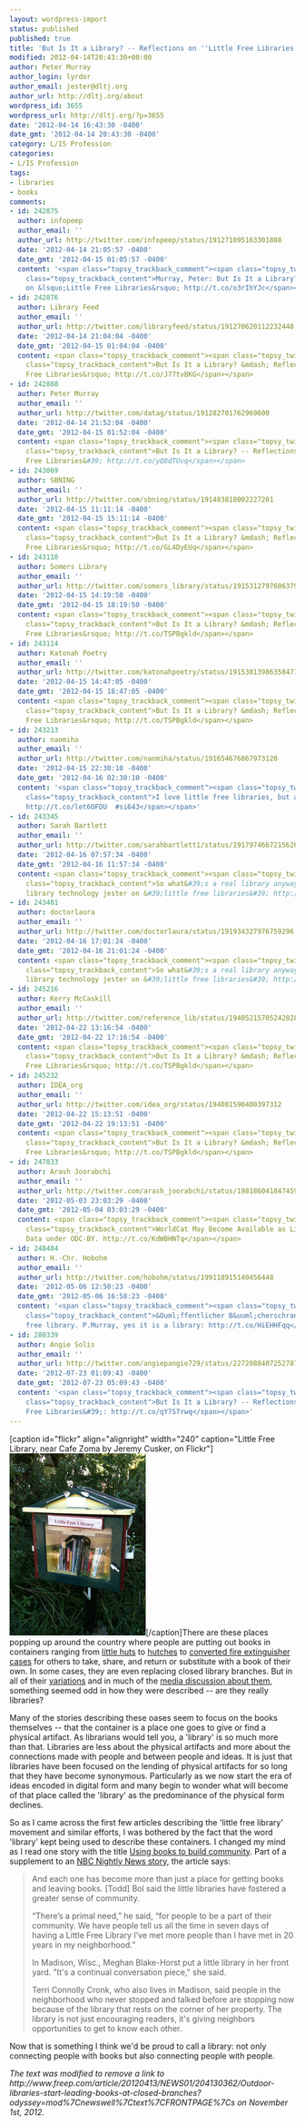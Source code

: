 ```yaml
---
layout: wordpress-import
status: published
published: true
title: 'But Is It a Library? -- Reflections on ''Little Free Libraries'
modified: 2012-04-14T20:43:30+00:00
author: Peter Murray
author_login: lyrdor
author_email: jester@dltj.org
author_url: http://dltj.org/about
wordpress_id: 3655
wordpress_url: http://dltj.org/?p=3655
date: '2012-04-14 16:43:30 -0400'
date_gmt: '2012-04-14 20:43:30 -0400'
category: L/IS Profession
categories:
- L/IS Profession
tags:
- libraries
- books
comments:
- id: 242875
  author: infopeep
  author_email: ''
  author_url: http://twitter.com/infopeep/status/191271095163301888
  date: '2012-04-14 21:05:57 -0400'
  date_gmt: '2012-04-15 01:05:57 -0400'
  content: '<span class="topsy_trackback_comment"><span class="topsy_twitter_username"><span
    class="topsy_trackback_content">Murray, Peter: But Is It a Library? &mdash; Reflections
    on &lsquo;Little Free Libraries&rsquo; http://t.co/o3rIhYJc</span></span>'
- id: 242876
  author: Library Feed
  author_email: ''
  author_url: http://twitter.com/libraryfeed/status/191270620112232448
  date: '2012-04-14 21:04:04 -0400'
  date_gmt: '2012-04-15 01:04:04 -0400'
  content: <span class="topsy_trackback_comment"><span class="topsy_twitter_username"><span
    class="topsy_trackback_content">But Is It a Library? &mdash; Reflections on &lsquo;Little
    Free Libraries&rsquo; http://t.co/J77tvBKG</span></span>
- id: 242888
  author: Peter Murray
  author_email: ''
  author_url: http://twitter.com/datag/status/191282701762969600
  date: '2012-04-14 21:52:04 -0400'
  date_gmt: '2012-04-15 01:52:04 -0400'
  content: <span class="topsy_trackback_comment"><span class="topsy_twitter_username"><span
    class="topsy_trackback_content">But Is It a Library? -- Reflections on &#39;Little
    Free Libraries&#39; http://t.co/yQ8dTUvq</span></span>
- id: 243069
  author: SBNING
  author_email: ''
  author_url: http://twitter.com/sbning/status/191483818002227201
  date: '2012-04-15 11:11:14 -0400'
  date_gmt: '2012-04-15 15:11:14 -0400'
  content: <span class="topsy_trackback_comment"><span class="topsy_twitter_username"><span
    class="topsy_trackback_content">But Is It a Library? &mdash; Reflections on &lsquo;Little
    Free Libraries&rsquo; http://t.co/GL4DyEUq</span></span>
- id: 243110
  author: Somers Library
  author_email: ''
  author_url: http://twitter.com/somers_library/status/191531279760637954
  date: '2012-04-15 14:19:50 -0400'
  date_gmt: '2012-04-15 18:19:50 -0400'
  content: <span class="topsy_trackback_comment"><span class="topsy_twitter_username"><span
    class="topsy_trackback_content">But Is It a Library? &mdash; Reflections on &lsquo;Little
    Free Libraries&rsquo; http://t.co/TSPBgkld</span></span>
- id: 243114
  author: Katonah Poetry
  author_email: ''
  author_url: http://twitter.com/katonahpoetry/status/191538139863584770
  date: '2012-04-15 14:47:05 -0400'
  date_gmt: '2012-04-15 18:47:05 -0400'
  content: <span class="topsy_trackback_comment"><span class="topsy_twitter_username"><span
    class="topsy_trackback_content">But Is It a Library? &mdash; Reflections on &lsquo;Little
    Free Libraries&rsquo; http://t.co/TSPBgkld</span></span>
- id: 243213
  author: naomiha
  author_email: ''
  author_url: http://twitter.com/naomiha/status/191654676867973120
  date: '2012-04-15 22:30:10 -0400'
  date_gmt: '2012-04-16 02:30:10 -0400'
  content: '<span class="topsy_trackback_comment"><span class="topsy_twitter_username"><span
    class="topsy_trackback_content">I love little free libraries, but are they libraries?
    http://t.co/let6OFDU  #si643</span></span>'
- id: 243345
  author: Sarah Bartlett
  author_email: ''
  author_url: http://twitter.com/sarahbartlett1/status/191797466721562624
  date: '2012-04-16 07:57:34 -0400'
  date_gmt: '2012-04-16 11:57:34 -0400'
  content: <span class="topsy_trackback_comment"><span class="topsy_twitter_username"><span
    class="topsy_trackback_content">So what&#39;s a real library anyway? Disruptive
    library technology jester on &#39;little free libraries&#39; http://t.co/iH8CYKzn</span></span>
- id: 243481
  author: doctorlaura
  author_email: ''
  author_url: http://twitter.com/doctorlaura/status/191934327976759296
  date: '2012-04-16 17:01:24 -0400'
  date_gmt: '2012-04-16 21:01:24 -0400'
  content: <span class="topsy_trackback_comment"><span class="topsy_twitter_username"><span
    class="topsy_trackback_content">So what&#39;s a real library anyway? Disruptive
    library technology jester on &#39;little free libraries&#39; http://t.co/iH8CYKzn</span></span>
- id: 245216
  author: Kerry McCaskill
  author_email: ''
  author_url: http://twitter.com/reference_lib/status/194052157052428288
  date: '2012-04-22 13:16:54 -0400'
  date_gmt: '2012-04-22 17:16:54 -0400'
  content: <span class="topsy_trackback_comment"><span class="topsy_twitter_username"><span
    class="topsy_trackback_content">But Is It a Library? &mdash; Reflections on &lsquo;Little
    Free Libraries&rsquo; http://t.co/TSPBgkld</span></span>
- id: 245232
  author: IDEA_org
  author_email: ''
  author_url: http://twitter.com/idea_org/status/194081590400397312
  date: '2012-04-22 15:13:51 -0400'
  date_gmt: '2012-04-22 19:13:51 -0400'
  content: <span class="topsy_trackback_comment"><span class="topsy_twitter_username"><span
    class="topsy_trackback_content">But Is It a Library? &mdash; Reflections on &lsquo;Little
    Free Libraries&rsquo; http://t.co/TSPBgkld</span></span>
- id: 247833
  author: Arash Joorabchi
  author_email: ''
  author_url: http://twitter.com/arash_joorabchi/status/198186041847459840
  date: '2012-05-03 23:03:29 -0400'
  date_gmt: '2012-05-04 03:03:29 -0400'
  content: <span class="topsy_trackback_comment"><span class="topsy_twitter_username"><span
    class="topsy_trackback_content">WorldCat May Become Available as Library Linked
    Data under ODC-BY. http://t.co/KdWBHNTq</span></span>
- id: 248484
  author: H.-Chr. Hobohm
  author_email: ''
  author_url: http://twitter.com/hobohm/status/199118915140456448
  date: '2012-05-06 12:50:23 -0400'
  date_gmt: '2012-05-06 16:50:23 -0400'
  content: '<span class="topsy_trackback_comment"><span class="topsy_twitter_username"><span
    class="topsy_trackback_content">&Ouml;ffentlicher B&uuml;cherschrank: = little
    free library. P.Murray, yes it is a library: http://t.co/HiEHHFqq</span></span>'
- id: 280339
  author: Angie Solis
  author_email: ''
  author_url: http://twitter.com/angiepangie729/status/227208840725278720
  date: '2012-07-23 01:09:43 -0400'
  date_gmt: '2012-07-23 05:09:43 -0400'
  content: '<span class="topsy_trackback_comment"><span class="topsy_twitter_username"><span
    class="topsy_trackback_content">But Is It a Library? -- Reflections on &#39;Little
    Free Libraries&#39;: http://t.co/qY7S7rwq</span></span>'
---
```

<p>[caption id="flickr" align="alignright" width="240" caption="Little Free Library, near Cafe Zoma by Jeremy Cusker, on Flickr"]<a href="http://www.flickr.com/photos/jeremycusker/6141940695/" title="Little Free Library, near Cafe Zoma by Jeremy Cusker, on Flickr"><img src="/assets/images/2012/04/6141940695_5ac22f3894_n.jpg" width="240" height="320" alt="Little Free Library, near Cafe Zoma"/></a>[/caption]There are these places popping up around the country where people are putting out books in containers ranging from <a href="http://flickr.com/photos/heartlandimages/6990964587/" title="Little Free Library - a novel idea we can all live with, by Paul McMahon, on Flickr">little huts</a> to <a href="http://www.facebook.com/photo.php?fbid=354445194598430&amp;set=o.215442228493484&amp;type=3&amp;theater" title="Photos of Little Free Library, by Terry Crawford Palardy, on Facebook">hutches</a> to <a href="http://flickr.com/photos/76055470@N04/6830133787/" title="Syracuse Little Free Libraries Launch, by ischoolcomm, on Flickr">converted fire extinguisher cases</a> for others to take, share, and return or substitute with a book of their own.  In some cases, they are even <span class="removed_link" title="http://www.freep.com/article/20120413/NEWS01/204130362/Outdoor-libraries-start-leading-books-at-closed-branches?odyssey=mod%7Cnewswell%7Ctext%7CFRONTPAGE%7Cs">replacing closed library branches</span>.  But in all of their <a href="http://flavorwire.com/264977/tiny-libraries-diy-reading-rooms-and-other-micro-book-depots?all=1" title="Tiny Libraries, DIY Reading Rooms, and Other Micro Book Depots | Flavorwire">variations</a> and in much of the <a href="http://littlefreelibrary.org/aboutus/media/" title="Media Coverage | Little Free Library">media discussion about them</a>, something seemed odd in how they were described -- are they really libraries?</p>
<p>Many of the stories describing these oases seem to focus on the books themselves -- that the container is a place one goes to give or find a physical artifact.  As librarians would tell you, a 'library' is so much more than that.  Libraries are less about the physical artifacts and more about the connections made with people and between people and ideas.  It is just that libraries have been focused on the lending of physical artifacts for so long that they have become synonymous.  Particularly as we now start the era of ideas encoded in digital form and many begin to wonder what will become of that place called the 'library' as the predominance of the physical form declines.</p>
<p>So as I came across the first few articles describing the 'little free library' movement and similar efforts, I was bothered by the fact that the word 'library' kept being used to describe these containers.  I changed my mind as I read one story with the title <a href="http://web.archive.org/web/20120711222246/http://dailynightly.msnbc.msn.com:80/_news/2012/03/10/10634425-using-books-to-build-community" title="Using books to build community | The Daily Nightly">Using books to build community</a>.  Part of a supplement to an <a href="http://video.msnbc.msn.com/nightly-news/46694008" title="&lsquo;Little&rsquo; libraries catching on across US | NBC Nightly News">NBC Nightly News story</a>, the article says:</p>
<blockquote><p>And each one has become more than just a place for getting books and leaving books. [Todd] Bol said the little libraries have fostered a greater sense of community.</p>
<p>&ldquo;There&rsquo;s a primal need,&rdquo; he said, &ldquo;for people to be a part of their community.  We have people tell us all the time in seven days of having a Little Free Library I&rsquo;ve met more people than I have met in 20 years in my neighborhood.&rdquo;</p>
<p>In Madison, Wisc., Meghan Blake-Horst put a little library in her front yard. "It's a continual conversation piece," she said. </p>
<p>Terri Connolly Cronk, who also lives in Madison, said people in the neighborhood who never stopped and talked before are stopping now because of the library that rests on the corner of her property.  The library is not just encouraging readers, it's giving neighbors opportunities to get to know each other.</p></blockquote>
<p>Now that is something I think we'd be proud to call a library: not only connecting people with books but also connecting people with people.</p>
<p style="padding:0;margin:0;font-style:italic;" class="removed_link">The text was modified to remove a link to http://www.freep.com/article/20120413/NEWS01/204130362/Outdoor-libraries-start-leading-books-at-closed-branches?odyssey=mod%7Cnewswell%7Ctext%7CFRONTPAGE%7Cs on November 1st, 2012.</p>
